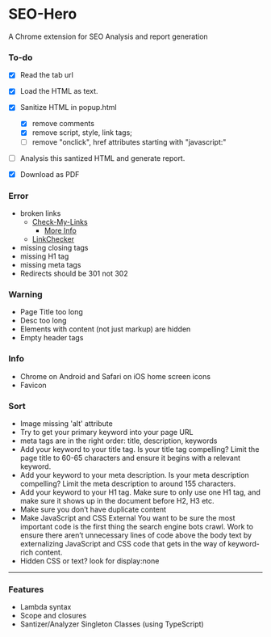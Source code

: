 # SEO-Hero
A Chrome extension for SEO Analysis and report generation


### To-do

- [x] Read the tab url
- [x] Load the HTML as text.
- [x] Sanitize HTML in popup.html
	- [x] remove comments
	- [x] remove script, style, link tags; 
	- [ ] remove "onclick", href attributes starting with "javascript:"
- [ ] Analysis this santized HTML and generate report.
- [x] Download as PDF


### Error

- broken links
	- [Check-My-Links](https://github.com/ocodia/Check-My-Links)
		- [More Info](https://moz.com/blog/check-my-links-chrome-extension-a-link-builders-dream)
	- [LinkChecker](https://github.com/WickyNilliams/LinkChecker)
- missing closing tags
- missing H1 tag
- missing meta tags
- Redirects should be 301 not 302


### Warning

- Page Title too long
- Desc too long
- Elements with content (not just markup) are hidden
- Empty header tags

### Info
- Chrome on Android and Safari on iOS home screen icons
- Favicon



### Sort
- Image missing 'alt' attribute
- Try to get your primary keyword into your page URL
- meta tags are in the right order: title, description, keywords
- Add your keyword to your title tag. Is your title tag compelling?
	Limit the page title to 60-65 characters and ensure it begins with a relevant keyword.
- Add your keyword to your meta description. Is your meta description compelling?
	Limit the meta description to around 155 characters.
- Add your keyword to your H1 tag. Make sure to only use one H1 tag, and make sure it shows up in the document before H2, H3 etc.
- Make sure you don’t have duplicate content
- Make JavaScript and CSS External
	You want to be sure the most important code is the first thing the search engine bots crawl. Work to ensure there aren’t unnecessary lines of code above the body text by externalizing JavaScript and CSS code that gets in the way of keyword-rich content.
- Hidden CSS or text?
	look for display:none

______________________

### Features

- Lambda syntax
- Scope and closures
- Santizer/Analyzer Singleton Classes (using TypeScript)

